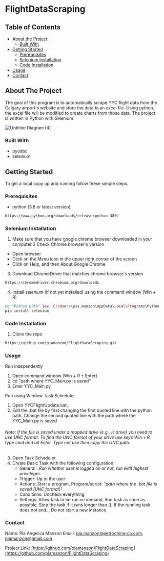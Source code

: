 # FlightDataScraping

<!-- TABLE OF CONTENTS -->
## Table of Contents

* [About the Project](#about-the-project)
  * [Built With](#built-with)
* [Getting Started](#getting-started)
  * [Prerequisites](#prerequisites)
  * [Selenium Installation](#selenium-installation)
  * [Code Installation](#code-installation)
* [Usage](#usage)
* [Contact](#contact)


<!-- ABOUT THE PROJECT -->
## About The Project
The goal of this program is to automatically scrape YYC flight data from the Calgary airport's website and store the data to an excel file. Using python, the excel file will be modified to create charts from those data.
The project is written in Python with Selenium.

![Untitled Diagram (4)](https://user-images.githubusercontent.com/49318818/97631453-a1ac3980-19f6-11eb-9d71-e21d2a6d0375.png)

### Built With

* pyodbc
* selenium

<!-- GETTING STARTED -->
## Getting Started

To get a local copy up and running follow these simple steps.

### Prerequisites

* python (3.8 or latest version)
```sh
https://www.python.org/downloads/release/python-380/
```
### Selenium Installation
1. Make sure that you have google chrome browser downloaded in your computer
2 Check Chrome browser's version 
  * Open browser
  * Click on the Menu icon in the upper right corner of the screen
  * Click on Help, and then About Google Chrome
3. Download ChromeDriver that matches chrome browser's version
```sh
https://chromedriver.chromium.org/downloads
```
4. Install _selenium_ (if not yet installed) using the command window (Win + R)
```sh
cd "Python path" (ex: C:\Users\pia.manzon\AppData\Local\Programs\Python\Python38\Scripts)
pip install selenium
```

### Code Installation

1. Clone the repo
```sh
https://github.com/piamanzon/FlightDataScraping.git
```

<!-- USAGE EXAMPLES -->
### Usage
Run independently
1. Open command window (Win + R + Enter)
2. cd "path where YYC_Main.py is saved"
3. Enter YYC_Main.py

Run using Window Task Scheduler
1. Open YYCFlightUpdate.bat_
2. Edit the .bat file by first changing the first quoted line with the python path. Change the second quoted line with the path where the YYC_Main.py is saved
###### Note: If the file is saved under a mapped drive (e.g., H drive) you need to use UNC format. To find the UNC format of your drive use keys Win + R, type cmd and hit Enter. Type _net use_ then copy the UNC path.
3. Open Task Scheduler
4. Create Basic Task with the following configuration: 
    * General : _Run whether user is logged on or not, run with highest priveleges_
    * Trigger: Up to the user
    * Actions: Start a program, Program/script: _"path where the .bat file is saved (UNC format)"_
    * Conditions: Uncheck everything
    * Settings: Allow task to be run on demand, Run task as soon as possible, Stop the task if it runs longer than (), If the running task does not end.., Do not start a new                     instance

<!-- CONTACT -->
### Contact

Name: Pia Angelica Manzon
Email: pia.manzon@petrochina-ca.com, piamanzon@gmail.com


Project Link: [https://github.com/piamanzon/FlightDataScraping](https://github.com/piamanzon/FlightDataScraping)
